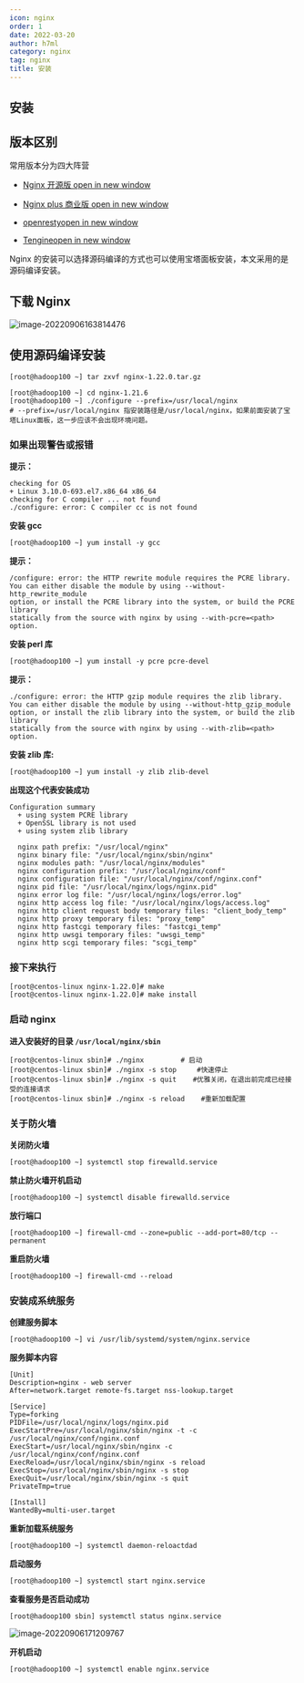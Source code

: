 ```yaml
---
icon: nginx
order: 1
date: 2022-03-20
author: h7ml
category: nginx
tag: nginx
title: 安装
---
```


## 安装

## 版本区别

常用版本分为四大阵营

- [Nginx 开源版 open in new window](http://nginx.org/)

- [Nginx plus 商业版 open in new window](https://www.nginx.com/)

- [openrestyopen in new window](http://openresty.org/cn/)

- [Tengineopen in new window](http://tengine.taobao.org/)

Nginx 的安装可以选择源码编译的方式也可以使用宝塔面板安装，本文采用的是源码编译安装。

## 下载 Nginx

![image-20220906163814476](https://static.h7ml.cn/vitepress/assets/images/nginx/image-20220906163814476.png)

## 使用源码编译安装

```crystal
[root@hadoop100 ~] tar zxvf nginx-1.22.0.tar.gz
```

```crystal
[root@hadoop100 ~] cd nginx-1.21.6
[root@hadoop100 ~] ./configure --prefix=/usr/local/nginx
# --prefix=/usr/local/nginx 指安装路径是/usr/local/nginx，如果前面安装了宝塔Linux面板，这一步应该不会出现环境问题。
```

### 如果出现警告或报错

**提示：**

```crystal
checking for OS
+ Linux 3.10.0-693.el7.x86_64 x86_64
checking for C compiler ... not found
./configure: error: C compiler cc is not found
```

**安装 gcc**

```crystal
[root@hadoop100 ~] yum install -y gcc
```

**提示：**

```crystal
/configure: error: the HTTP rewrite module requires the PCRE library.
You can either disable the module by using --without-http_rewrite_module
option, or install the PCRE library into the system, or build the PCRE library
statically from the source with nginx by using --with-pcre=<path> option.
```

**安装 perl 库**

```crystal
[root@hadoop100 ~] yum install -y pcre pcre-devel
```

**提示：**

```crystal
./configure: error: the HTTP gzip module requires the zlib library.
You can either disable the module by using --without-http_gzip_module
option, or install the zlib library into the system, or build the zlib library
statically from the source with nginx by using --with-zlib=<path> option.
```

**安装 zlib 库:**

```crystal
[root@hadoop100 ~] yum install -y zlib zlib-devel
```

**出现这个代表安装成功**

```crystal
Configuration summary
  + using system PCRE library
  + OpenSSL library is not used
  + using system zlib library

  nginx path prefix: "/usr/local/nginx"
  nginx binary file: "/usr/local/nginx/sbin/nginx"
  nginx modules path: "/usr/local/nginx/modules"
  nginx configuration prefix: "/usr/local/nginx/conf"
  nginx configuration file: "/usr/local/nginx/conf/nginx.conf"
  nginx pid file: "/usr/local/nginx/logs/nginx.pid"
  nginx error log file: "/usr/local/nginx/logs/error.log"
  nginx http access log file: "/usr/local/nginx/logs/access.log"
  nginx http client request body temporary files: "client_body_temp"
  nginx http proxy temporary files: "proxy_temp"
  nginx http fastcgi temporary files: "fastcgi_temp"
  nginx http uwsgi temporary files: "uwsgi_temp"
  nginx http scgi temporary files: "scgi_temp"
```

### **接下来执行**

```crystal
[root@centos-linux nginx-1.22.0]# make
[root@centos-linux nginx-1.22.0]# make install
```

### **启动 nginx**

**进入安装好的目录 `/usr/local/nginx/sbin`**

```crystal
[root@centos-linux sbin]# ./nginx         # 启动
[root@centos-linux sbin]# ./nginx -s stop     #快速停止
[root@centos-linux sbin]# ./nginx -s quit    #优雅关闭，在退出前完成已经接受的连接请求
[root@centos-linux sbin]# ./nginx -s reload    #重新加载配置
```

### 关于防火墙

**关闭防火墙**

```crystal
[root@hadoop100 ~] systemctl stop firewalld.service
```

**禁止防火墙开机启动**

```crystal
[root@hadoop100 ~] systemctl disable firewalld.service
```

**放行端口**

```crystal
[root@hadoop100 ~] firewall-cmd --zone=public --add-port=80/tcp --permanent
```

**重启防火墙**

```crystal
[root@hadoop100 ~] firewall-cmd --reload
```

### 安装成系统服务

**创建服务脚本**

```crystal
[root@hadoop100 ~] vi /usr/lib/systemd/system/nginx.service
```

**服务脚本内容**

```crystal
[Unit]
Description=nginx - web server
After=network.target remote-fs.target nss-lookup.target

[Service]
Type=forking
PIDFile=/usr/local/nginx/logs/nginx.pid
ExecStartPre=/usr/local/nginx/sbin/nginx -t -c /usr/local/nginx/conf/nginx.conf
ExecStart=/usr/local/nginx/sbin/nginx -c /usr/local/nginx/conf/nginx.conf
ExecReload=/usr/local/nginx/sbin/nginx -s reload
ExecStop=/usr/local/nginx/sbin/nginx -s stop
ExecQuit=/usr/local/nginx/sbin/nginx -s quit
PrivateTmp=true

[Install]
WantedBy=multi-user.target
```

**重新加载系统服务**

```crystal
[root@hadoop100 ~] systemctl daemon-reloactdad
```

**启动服务**

```crystal
[root@hadoop100 ~] systemctl start nginx.service
```

**查看服务是否启动成功**

```crystal
[root@hadoop100 sbin] systemctl status nginx.service
```

![image-20220906171209767](https://static.h7ml.cn/vitepress/assets/images/nginx/image-20220906171209767.png)

**开机启动**

```crystal
[root@hadoop100 ~] systemctl enable nginx.service
```
